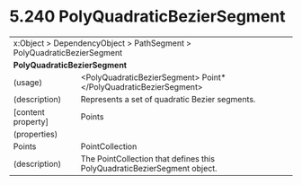 <html dir="LTR" xmlns:mshelp="http://msdn.microsoft.com/mshelp" xmlns:ddue="http://ddue.schemas.microsoft.com/authoring/2003/5" xmlns:xlink="http://www.w3.org/1999/xlink" xmlns:tool="http://www.microsoft.com/tooltip">

<body>
 <input type="hidden" id="userDataCache" class="userDataStyle">
 <input type="hidden" id="hiddenScrollOffset">
 <img id="dropDownImage" style="display:none; height:0; width:0;" src="../local/drpdown.gif">
 <img id="dropDownHoverImage" style="display:none; height:0; width:0;" src="../local/drpdown_orange.gif">
 <img id="collapseImage" style="display:none; height:0; width:0;" src="../local/collapse.gif">
 <img id="expandImage" style="display:none; height:0; width:0;" src="../local/exp.gif">
 <img id="collapseAllImage" style="display:none; height:0; width:0;" src="../local/collall.gif">
 <img id="expandAllImage" style="display:none; height:0; width:0;" src="../local/expall.gif">
 <img id="copyImage" style="display:none; height:0; width:0;" src="../local/copycode.gif">
 <img id="copyHoverImage" style="display:none; height:0; width:0;" src="../local/copycodeHighlight.gif">
 <div id="header"><h1 class="heading">5.240 PolyQuadraticBezierSegment</h1></div>

 <div id="mainSection">
 <div id="mainBody">
 <div id="allHistory" class="saveHistory" onsave="saveAll()" onload="loadAll()"></div>
 <p xmlns:wsd="http://wsdev.schemas.microsoft.com/authoring/2008/2" xmlns:msxsl="urn:schemas-microsoft-com:xslt" xmlns:script="urn:script" xmlns:build="urn:build">
 </p>
 <div id="sectionSection0" class="section" name="collapseableSection">
 <content xmlns="http://ddue.schemas.microsoft.com/authoring/2003/5" xmlns:wsd="http://wsdev.schemas.microsoft.com/authoring/2008/2" xmlns:msxsl="urn:schemas-microsoft-com:xslt" xmlns:script="urn:script" xmlns:build="urn:build">
 </content>
 </div>
 <div id="sectionSection1" class="section" name="collapseableSection">
 <content xmlns="http://ddue.schemas.microsoft.com/authoring/2003/5" xmlns:wsd="http://wsdev.schemas.microsoft.com/authoring/2008/2" xmlns:msxsl="urn:schemas-microsoft-com:xslt" xmlns:script="urn:script" xmlns:build="urn:build">
 <table class="ProtocolAuthoredTable" xmlns="">
 <tr><td colspan="2">
<mshelp:link keywords="55aacd72-e114-4aa1-b774-3f7ded5e1f7d" tabindex="0">x:Object</mshelp:link> &gt; <mshelp:link keywords="c4d521a5-4c74-448c-997c-0e9e9c99e9b7" tabindex="0">DependencyObject</mshelp:link> &gt; <mshelp:link keywords="9cbce285-fe5f-485d-bb2a-5a0d5bc1a91f" tabindex="0">PathSegment</mshelp:link> &gt; <mshelp:link keywords="d13e4e12-73b0-4803-bf08-cdf9fef4775b" tabindex="0">PolyQuadraticBezierSegment</mshelp:link> </td>
 </tr>
 <tr><td colspan="2">
 <b>PolyQuadraticBezierSegment</b> </td>
 </tr>
 <tr><td><div class="indent0">(usage)</div></td>
 <td>&lt;PolyQuadraticBezierSegment&gt; <mshelp:link keywords="98714065-5712-4880-ae88-3489eab5d6c3" tabindex="0">Point</mshelp:link>* &lt;/PolyQuadraticBezierSegment&gt;</td>
 </tr>
 <tr><td><div class="indent0">(description)</div></td>
 <td>Represents a set of quadratic Bezier segments.</td>
 </tr>
 <tr><td><div class="indent0">[content property]</div></td>
 <td><mshelp:link keywords="d13e4e12-73b0-4803-bf08-cdf9fef4775b" tabindex="0">Points</mshelp:link></td>
 </tr>
 <tr><td><div class="indent0">(properties)</div></td>
 <td></td>
 </tr>
 <tr><td><div class="indent2">Points</div></td>
 <td><mshelp:link keywords="df303ecc-963d-4b9b-b64c-f66679eeb8d6" tabindex="0">PointCollection</mshelp:link></td>
 </tr>
 <tr><td><div class="indent4">(description)</div></td>
 <td>The PointCollection that defines this PolyQuadraticBezierSegment object.</td>
 </tr>
</table>
 </content>
 </div>
 <!--[if gte IE 5]>
 <tool:tip element="languageFilterToolTip" avoidmouse="false"/>
 <![endif]-->
 </div>
 <a name="feedback"></a><span></span>
 </div>
</body></html>
